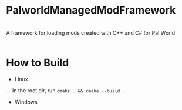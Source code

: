# PalworldManagedModFramework
<br>
A framework for loading mods created with C++ and C# for Pal World
<br>
<br>

# How to Build

- Linux

-- In the root dir, run `cmake . && cmake --build .` 

- Windows